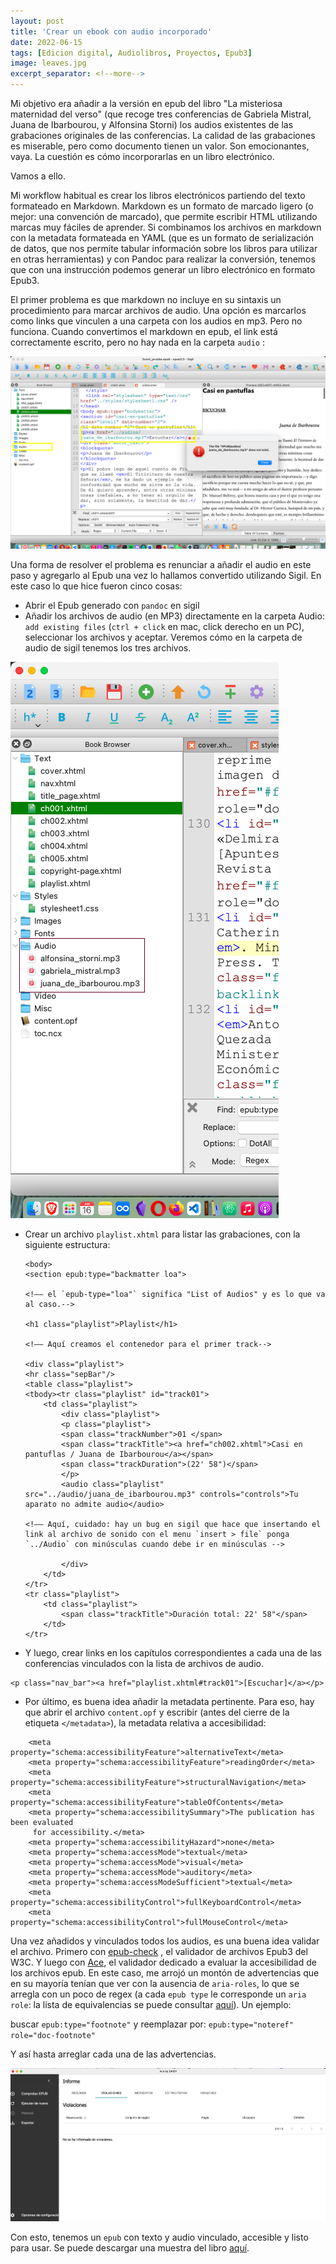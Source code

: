 ```yaml
---
layout: post
title: 'Crear un ebook con audio incorporado'
date: 2022-06-15 
tags: [Edicion digital, Audiolibros, Proyectos, Epub3]
image: leaves.jpg
excerpt_separator: <!--more-->
---
```


Mi objetivo era añadir a la versión en epub del libro "La misteriosa maternidad del verso" (que recoge tres conferencias de Gabriela Mistral, Juana de Ibarbourou, y Alfonsina Storni) los audios existentes de las grabaciones originales de las conferencias.  La calidad de las grabaciones es miserable, pero como documento tienen un valor. Son emocionantes, vaya. La cuestión es cómo incorporarlas en un libro electrónico.

Vamos a ello.

Mi workflow habitual es crear los libros electrónicos partiendo del texto formateado en  Markdown. Markdown es un formato de marcado ligero (o mejor: una convención de marcado), que permite escribir HTML utilizando marcas muy fáciles de aprender. Si combinamos los archivos en markdown con la metadata formateada en YAML (que es un formato de serialización de datos, que nos permite tabular información sobre los libros para utilizar en otras herramientas) y con Pandoc para realizar la conversión, tenemos que con una instrucción podemos generar un libro electrónico en formato Epub3. 

El primer problema es que markdown no incluye en su sintaxis un procedimiento para marcar archivos de audio. Una opción es marcarlos como links que vinculen a una carpeta con los audios en mp3. Pero no funciona. Cuando convertimos el markdown en epub, el link está correctamente escrito, pero no hay nada en la carpeta `audio` :

![exportar audio con Pandoc](/assets/img/audio_export_via_pandoc.png)

Una forma de resolver el problema es renunciar a añadir el audio en este paso y agregarlo al Epub una vez lo hallamos convertido utilizando Sigil. En este caso lo que hice fueron cinco cosas: 

- Abrir el Epub generado con  `pandoc` en sigil
- Añadir los archivos de audio (en MP3) directamente en la carpeta Audio:  `add existing files` (`ctrl + click` en mac, click derecho en un PC),  seleccionar los archivos y aceptar. Veremos cómo en la carpeta de audio de sigil tenemos los tres archivos.

![carpetas en sigil](/assets/img/sigil_audio_folder.png)

- Crear un archivo `playlist.xhtml` para listar las grabaciones, con la siguiente estructura:

	````
	<body>
	<section epub:type="backmatter loa">
	
	<!–– el `epub-type="loa"` significa "List of Audios" y es lo que va al caso.-->
	
	<h1 class="playlist">Playlist</h1>
	
	<!–– Aquí creamos el contenedor para el primer track-->
	
	<div class="playlist">
	<hr class="sepBar"/>
	<table class="playlist">
    <tbody><tr class="playlist" id="track01">
        <td class="playlist">
            <div class="playlist">
            <p class="playlist">
            <span class="trackNumber">01 </span>
            <span class="trackTitle"><a href="ch002.xhtml">Casi en pantuflas / Juana de Ibarbourou</a></span>
            <span class="trackDuration">(22' 58")</span>
            </p>
            <audio class="playlist" src="../audio/juana_de_ibarbourou.mp3" controls="controls">Tu aparato no admite audio</audio>
            
	<!–– Aquí, cuidado: hay un bug en sigil que hace que insertando el  link al archivo de sonido con el menu `insert > file` ponga `../Audio` con minúsculas cuando debe ir en minúsculas -->
	 
            </div>
        </td>
    </tr>
    <tr class="playlist">
        <td class="playlist">
            <span class="trackTitle">Duración total: 22' 58"</span>
        </td>
    </tr>
    ````
- Y luego, crear links en los capítulos correspondientes a cada una de las conferencias vinculados con la lista de archivos de audio.

````
<p class="nav_bar"><a href="playlist.xhtml#track01">[Escuchar]</a></p>
````

- Por último, es buena idea añadir la metadata pertinente. Para eso, hay que abrir el archivo `content.opf` y escribir (antes del cierre de la etiqueta `</metadata>`), la metadata relativa a accesibilidad:
````
	<meta property="schema:accessibilityFeature">alternativeText</meta>
    <meta property="schema:accessibilityFeature">readingOrder</meta>
    <meta property="schema:accessibilityFeature">structuralNavigation</meta>
    <meta property="schema:accessibilityFeature">tableOfContents</meta>
    <meta property="schema:accessibilitySummary">The publication has been evaluated 
     for accessibility.</meta>
    <meta property="schema:accessibilityHazard">none</meta>
    <meta property="schema:accessMode">textual</meta>
    <meta property="schema:accessMode">visual</meta>
    <meta property="schema:accessMode">auditory</meta>
    <meta property="schema:accessModeSufficient">textual</meta>
    <meta property="schema:accessibilityControl">fullKeyboardControl</meta>
    <meta property="schema:accessibilityControl">fullMouseControl</meta>
````

Una vez añadidos y vinculados todos los audios, es una buena idea validar el archivo. Primero con  [epub-check](https://www.w3.org/publishing/epubcheck/) , el validador de archivos Epub3 del W3C. Y luego con [Ace](https://daisy.org/activities/software/ace/), el validador dedicado a evaluar la accesibilidad de los archivos epub. En este caso, me arrojó un montón de advertencias que en su mayoría tenían que ver con la ausencia de `aria-roles`, lo que se arregla con un poco de regex (a cada `epub type` le corresponde un `aria role`: la lista de equivalencias se puede consultar [aquí](https://idpf.github.io/epub-guides/epub-aria-authoring/)). Un ejemplo:

buscar `epub:type="footnote"`
y reemplazar por: `epub:type="noteref" role="doc-footnote"`

Y así hasta arreglar cada una de las advertencias. 

![Ace: aplicación para evaluar la accesibilidad en archivos Epub](/assets/img/ace_output.png)

Con esto, tenemos un `epub` con texto y audio vinculado, accesible y listo para usar. 
Se puede descargar una muestra del libro [aquí](https://github.com/lavoragine/la_misteriosa_maternidad_del_verso/releases/tag/demo).







